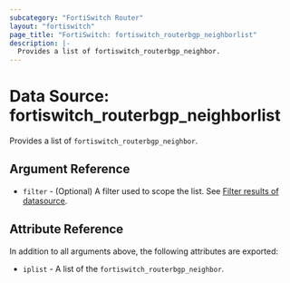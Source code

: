 ```yaml
---
subcategory: "FortiSwitch Router"
layout: "fortiswitch"
page_title: "FortiSwitch: fortiswitch_routerbgp_neighborlist"
description: |-
  Provides a list of fortiswitch_routerbgp_neighbor.
---
```


# Data Source: fortiswitch_routerbgp_neighborlist
Provides a list of `fortiswitch_routerbgp_neighbor`.

## Argument Reference

* `filter` - (Optional) A filter used to scope the list. See [Filter results of datasource](https://registry.terraform.io/providers/fortinetdev/fortiswitch/latest/docs/guides/fgt_filter).

## Attribute Reference

In addition to all arguments above, the following attributes are exported:

* `iplist` -  A list of the `fortiswitch_routerbgp_neighbor`.
